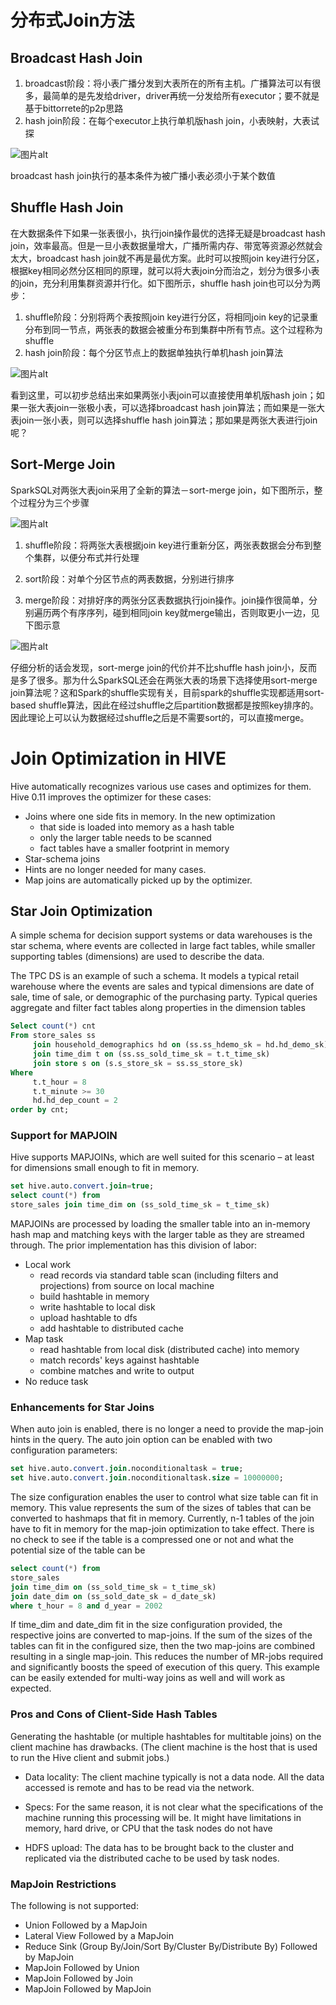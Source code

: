 # 分布式Join方法

## Broadcast Hash Join

  1. broadcast阶段：将小表广播分发到大表所在的所有主机。广播算法可以有很多，最简单的是先发给driver，driver再统一分发给所有executor；要不就是基于bittorrete的p2p思路
  2. hash join阶段：在每个executor上执行单机版hash join，小表映射，大表试探

![图片alt](./img/join-1.png)

broadcast hash join执行的基本条件为被广播小表必须小于某个数值

## Shuffle Hash Join

在大数据条件下如果一张表很小，执行join操作最优的选择无疑是broadcast hash join，效率最高。但是一旦小表数据量增大，广播所需内存、带宽等资源必然就会太大，broadcast hash join就不再是最优方案。此时可以按照join key进行分区，根据key相同必然分区相同的原理，就可以将大表join分而治之，划分为很多小表的join，充分利用集群资源并行化。如下图所示，shuffle hash join也可以分为两步：

  1. shuffle阶段：分别将两个表按照join key进行分区，将相同join key的记录重分布到同一节点，两张表的数据会被重分布到集群中所有节点。这个过程称为shuffle
  2. hash join阶段：每个分区节点上的数据单独执行单机hash join算法

![图片alt](./img/join-2.png)

看到这里，可以初步总结出来如果两张小表join可以直接使用单机版hash join；如果一张大表join一张极小表，可以选择broadcast hash join算法；而如果是一张大表join一张小表，则可以选择shuffle hash join算法；那如果是两张大表进行join呢？

## Sort-Merge Join

SparkSQL对两张大表join采用了全新的算法－sort-merge join，如下图所示，整个过程分为三个步骤

![图片alt](./img/join-3.png)

  1. shuffle阶段：将两张大表根据join key进行重新分区，两张表数据会分布到整个集群，以便分布式并行处理

  2. sort阶段：对单个分区节点的两表数据，分别进行排序

  3. merge阶段：对排好序的两张分区表数据执行join操作。join操作很简单，分别遍历两个有序序列，碰到相同join key就merge输出，否则取更小一边，见下图示意

  ![图片alt](./img/join-4.png)


仔细分析的话会发现，sort-merge join的代价并不比shuffle hash join小，反而是多了很多。那为什么SparkSQL还会在两张大表的场景下选择使用sort-merge join算法呢？这和Spark的shuffle实现有关，目前spark的shuffle实现都适用sort-based shuffle算法，因此在经过shuffle之后partition数据都是按照key排序的。因此理论上可以认为数据经过shuffle之后是不需要sort的，可以直接merge。

# Join Optimization in HIVE

Hive automatically recognizes various use cases and optimizes for them. Hive 0.11 improves the optimizer for these cases:

- Joins where one side fits in memory. In the new optimization
  - that side is loaded into memory as a hash table
  - only the larger table needs to be scanned
  - fact tables have a smaller footprint in memory
- Star-schema joins
- Hints are no longer needed for many cases.
- Map joins are automatically picked up by the optimizer.

## Star Join Optimization

A simple schema for decision support systems or data warehouses is the star schema, where events are collected in large fact tables, while smaller supporting tables (dimensions) are used to describe the data.

The TPC DS is an example of such a schema. It models a typical retail warehouse where the events are sales and typical dimensions are date of sale, time of sale, or demographic of the purchasing party. Typical queries aggregate and filter fact tables along properties in the dimension tables

```sql
Select count(*) cnt
From store_sales ss
     join household_demographics hd on (ss.ss_hdemo_sk = hd.hd_demo_sk)
     join time_dim t on (ss.ss_sold_time_sk = t.t_time_sk)
     join store s on (s.s_store_sk = ss.ss_store_sk)
Where
     t.t_hour = 8
     t.t_minute >= 30
     hd.hd_dep_count = 2
order by cnt;
```

### Support for MAPJOIN

Hive supports MAPJOINs, which are well suited for this scenario – at least for dimensions small enough to fit in memory.

```sql
set hive.auto.convert.join=true;
select count(*) from
store_sales join time_dim on (ss_sold_time_sk = t_time_sk)
```

MAPJOINs are processed by loading the smaller table into an in-memory hash map and matching keys with the larger table as they are streamed through. The prior implementation has this division of labor:

- Local work
  - read records via standard table scan (including filters and projections) from source on local machine
  - build hashtable in memory
  - write hashtable to local disk
  - upload hashtable to dfs
  - add hashtable to distributed cache
- Map task
  - read hashtable from local disk (distributed cache) into memory
  - match records' keys against hashtable
  - combine matches and write to output
- No reduce task


### Enhancements for Star Joins

When auto join is enabled, there is no longer a need to provide the map-join hints in the query. The auto join option can be enabled with two configuration parameters:

```sql
set hive.auto.convert.join.noconditionaltask = true;
set hive.auto.convert.join.noconditionaltask.size = 10000000;
```

The size configuration enables the user to control what size table can fit in memory. This value represents the sum of the sizes of tables that can be converted to hashmaps that fit in memory. Currently, n-1 tables of the join have to fit in memory for the map-join optimization to take effect. There is no check to see if the table is a compressed one or not and what the potential size of the table can be

```sql
select count(*) from
store_sales
join time_dim on (ss_sold_time_sk = t_time_sk)
join date_dim on (ss_sold_date_sk = d_date_sk)
where t_hour = 8 and d_year = 2002
```

If time_dim and date_dim fit in the size configuration provided, the respective joins are converted to map-joins. If the sum of the sizes of the tables can fit in the configured size, then the two map-joins are combined resulting in a single map-join. This reduces the number of MR-jobs required and significantly boosts the speed of execution of this query. This example can be easily extended for multi-way joins as well and will work as expected.


### Pros and Cons of Client-Side Hash Tables

Generating the hashtable (or multiple hashtables for multitable joins) on the client machine has drawbacks. (The client machine is the host that is used to run the Hive client and submit jobs.)

- Data locality: The client machine typically is not a data node. All the data accessed is remote and has to be read via the network.

- Specs: For the same reason, it is not clear what the specifications of the machine running this processing will be. It might have limitations in memory, hard drive, or CPU that the task nodes do not have

- HDFS upload: The data has to be brought back to the cluster and replicated via the distributed cache to be used by task nodes.

### MapJoin Restrictions

The following is not supported:

- Union Followed by a MapJoin
- Lateral View Followed by a MapJoin
- Reduce Sink (Group By/Join/Sort By/Cluster By/Distribute By) Followed by MapJoin
- MapJoin Followed by Union
- MapJoin Followed by Join
- MapJoin Followed by MapJoin
